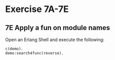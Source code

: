 # Exercise 7A-7E

## 7E Apply a fun on module names

Open an Erlang Shell and execute the following:

```shell
c(demo).
demo:search4func(reverse).
```
